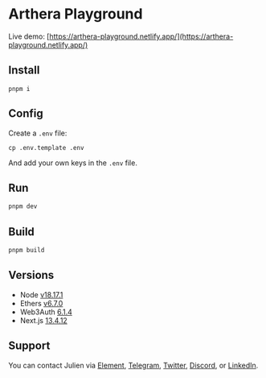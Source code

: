 # Arthera Playground

Live demo: [https://arthera-playground.netlify.app/](https://arthera-playground.netlify.app/)

## Install

```
pnpm i
```

## Config

Create a `.env` file:

```
cp .env.template .env
```

And add your own keys in the `.env` file.

## Run 

```bash
pnpm dev
```

## Build 

```bash
pnpm build
```

## Versions

- Node [v18.17.1](https://nodejs.org/uk/blog/release/v18.17.1/)
- Ethers [v6.7.0](https://docs.ethers.org/v6/)
- Web3Auth [6.1.4](https://web3auth.io/docs/core-kit/going-live#3-update-your-web3auth-sdks-to-the-latest-version)
- Next.js [13.4.12](https://nextjs.org/docs/)

## Support

You can contact Julien via [Element](https://matrix.to/#/@julienbrg:matrix.org), [Telegram](https://t.me/julienbrg), [Twitter](https://twitter.com/julienbrg), [Discord](https://discordapp.com/users/julienbrg), or [LinkedIn](https://www.linkedin.com/in/julienberanger/).
